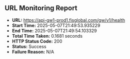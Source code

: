 ## URL Monitoring Report

- **URL:** https://api-gw1-prod1.fisglobal.com/gw/v1/health
- **Start Time:** 2025-05-07T21:49:53.935229
- **End Time:** 2025-05-07T21:49:54.103329
- **Total Time Taken:** 0.1681 seconds
- **HTTP Status Code:** 200
- **Status:** Success
- **Failure Reason:** N/A
